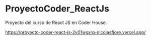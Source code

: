 # ProyectoCoder_ReactJs
Proyecto del curso de React JS en Coder House. 

https://proyecto-coder-react-js-2v01wsxrq-nicolasfiore.vercel.app/
